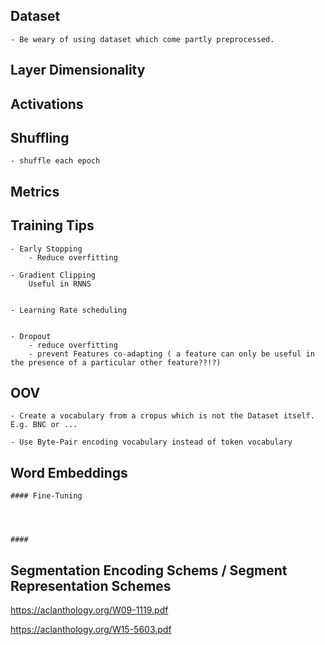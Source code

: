 



## Dataset

    - Be weary of using dataset which come partly preprocessed.


## Layer Dimensionality 




## Activations




## Shuffling

    - shuffle each epoch



## Metrics





## Training Tips

    - Early Stopping
        - Reduce overfitting

    - Gradient Clipping
        Useful in RNNS
    

    - Learning Rate scheduling


    - Dropout
        - reduce overfitting
        - prevent Features co-adapting ( a feature can only be useful in the presence of a particular other feature??!?)


## OOV
    

    - Create a vocabulary from a cropus which is not the Dataset itself. E.g. BNC or ...

    - Use Byte-Pair encoding vocabulary instead of token vocabulary


## Word Embeddings


    #### Fine-Tuning

    


    ####



## Segmentation Encoding Schems / Segment Representation Schemes



https://aclanthology.org/W09-1119.pdf
    
https://aclanthology.org/W15-5603.pdf